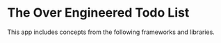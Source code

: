 # The Over Engineered Todo List

This app includes concepts from the following frameworks and libraries.
